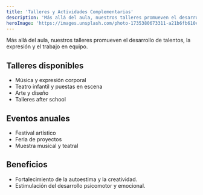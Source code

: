 ```yaml
---
title: 'Talleres y Actividades Complementarias'
description: 'Más allá del aula, nuestros talleres promueven el desarrollo de talentos, la expresión y el trabajo en equipo.'
heroImage: 'https://images.unsplash.com/photo-1735380673311-a21b6fb610cc?q=80&w=2070&auto=format&fit=crop&ixlib=rb-4.1.0&ixid=M3wxMjA3fDB8MHxwaG90by1wYWdlfHx8fGVufDB8fHx8fA%3D%3D'
---
```


Más allá del aula, nuestros talleres promueven el desarrollo de talentos, la expresión y el trabajo en equipo.

## Talleres disponibles

- Música y expresión corporal
- Teatro infantil y puestas en escena
- Arte y diseño
- Talleres after school

## Eventos anuales

- Festival artístico
- Feria de proyectos
- Muestra musical y teatral

## Beneficios

- Fortalecimiento de la autoestima y la creatividad.
- Estimulación del desarrollo psicomotor y emocional.

